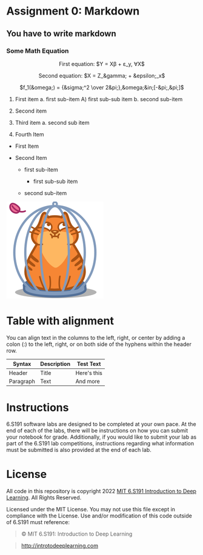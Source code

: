 # Assignment 0: Markdown
## You have to write markdown
### Some Math Equation
<div align="center">
First equation: $Y = X&beta; + &epsilon;_y, &forall;X$

Second equation: $X = Z_&gamma; + &epsilon;_x$

$f_1(&omega;) = {&sigma;^2 \over 2&pi;},&omega;&in;[-&pi;,&pi;]$
</div>

1. First item a. first sub-item A) first sub-sub item b. second sub-item

2. Second item

3. Third item
    a. second sub item
    
4. Fourth Item

* First Item

* Second Item

    * first sub-item

        * first sub-sub item

    * second sub-item


![Brown Cat](brown-cat.png)


# Table with alignment

You can align text in the columns to the left, right, or center by adding a colon (:) to the left,
right, or on both side of the hyphens within the header row.


| Syntax | Description | Test Text |
| ----------- | ----------- | ----------- |
| Header | Title | Here's this |
| Paragraph | Text | And more |

# Instructions

6.S191 software labs are designed to be completed at your own pace. At the end of each
of the labs, there will be instructions on how you can submit your notebook for grade.
Additionally, if you would like to submit your lab as part of the 6.S191 lab competitions,
instructions regarding what information must be submitted is also provided at the end of
each lab.


# License

All code in this repository is copyright 2022 [MIT 6.S191 Introduction to Deep Learning](http://introtodeeplearning.com/). All Rights Reserved.

Licensed under the MIT License. You may not use this file except in compliance with the
License. Use and/or modification of this code outside of 6.S191 must reference:
> &copy; MIT 6.S191: Introduction to Deep Learning

> http://introtodeeplearning.com